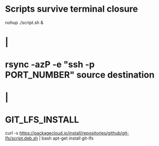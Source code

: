 # Scripts survive terminal closure
nohup ./script.sh &

# |

# rsync -azP -e "ssh -p PORT_NUMBER" source destination
# |

# GIT_LFS_INSTALL
curl -s https://packagecloud.io/install/repositories/github/git-lfs/script.deb.sh | bash
apt-get install git-lfs

